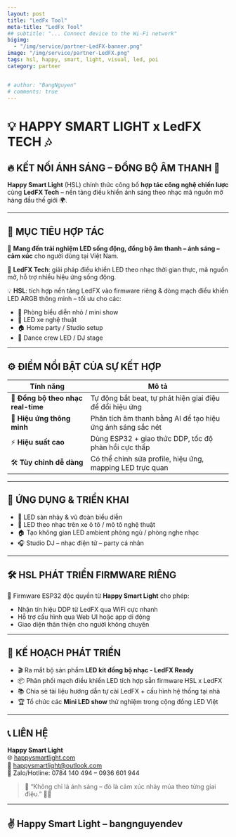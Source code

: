 ```yaml
---
layout: post
title: "LedFx Tool"
meta-title: "LedFx Tool"
## subtitle: "... Connect device to the Wi-Fi network"
bigimg:
  - "/img/service/partner-LedFX-banner.png"
image: "/img/service/partner-LedFX.png"
tags: hsl, happy, smart, light, visual, led, poi
category: partner


# author: "BangNguyen"
# comments: true
---
```


# 💡 HAPPY SMART LIGHT x LedFX TECH 🎶

## 🔥 KẾT NỐI ÁNH SÁNG – ĐỒNG BỘ ÂM THANH 🎵

**Happy Smart Light** (HSL) chính thức công bố **hợp tác công nghệ chiến lược** cùng **LedFX Tech** – nền tảng điều khiển ánh sáng theo nhạc mã nguồn mở hàng đầu thế giới 🌍.

---

## 🤝 MỤC TIÊU HỢP TÁC

🎯 **Mang đến trải nghiệm LED sống động, đồng bộ âm thanh – ánh sáng – cảm xúc** cho người dùng tại Việt Nam.

🔗 **LedFX Tech**: giải pháp điều khiển LED theo nhạc thời gian thực, mã nguồn mở, hỗ trợ nhiều hiệu ứng sống động.

💡 **HSL**: tích hợp nền tảng LedFX vào firmware riêng & dòng mạch điều khiển LED ARGB thông minh – tối ưu cho các:
- 🎤 Phòng biểu diễn nhỏ / mini show
- 🚗 LED xe nghệ thuật
- 🏠 Home party / Studio setup
- 💃 Dance crew LED / DJ stage

---

## ⚙️ ĐIỂM NỔI BẬT CỦA SỰ KẾT HỢP

| Tính năng | Mô tả |
|----------|-------|
| 🔄 **Đồng bộ theo nhạc real-time** | Tự động bắt beat, tự phát hiện giai điệu để đổi hiệu ứng |
| 🧠 **Hiệu ứng thông minh** | Phân tích âm thanh bằng AI để tạo hiệu ứng ánh sáng sắc nét |
| ⚡ **Hiệu suất cao** | Dùng ESP32 + giao thức DDP, tốc độ phản hồi cực thấp |
| 🛠️ **Tùy chỉnh dễ dàng** | Có thể chỉnh sửa profile, hiệu ứng, mapping LED trực quan |

---

## 🧪 ỨNG DỤNG & TRIỂN KHAI

- 💃 LED sàn nhảy & vũ đoàn biểu diễn
- 🚗 LED theo nhạc trên xe ô tô / mô tô nghệ thuật
- 🏠 Tạo không gian LED ambient phòng ngủ / phòng nghe nhạc
- 🎧 Studio DJ – nhạc điện tử – party cá nhân

---

## 🛠️ HSL PHÁT TRIỂN FIRMWARE RIÊNG

🔧 Firmware ESP32 độc quyền từ **Happy Smart Light** cho phép:
- Nhận tín hiệu DDP từ LedFX qua WiFi cực nhanh
- Hỗ trợ cấu hình qua Web UI hoặc app di động
- Giao diện thân thiện cho người không chuyên

---

## 🚀 KẾ HOẠCH PHÁT TRIỂN

- 🎬 Ra mắt bộ sản phẩm **LED kit đồng bộ nhạc - LedFX Ready**
- 📦 Phân phối mạch điều khiển LED tích hợp sẵn firmware HSL x LedFX
- 📚 Chia sẻ tài liệu hướng dẫn tự cài LedFX + cấu hình hệ thống tại nhà
- 🏆 Tổ chức các **Mini LED show** thử nghiệm trong cộng đồng LED Việt

---

## 📞 LIÊN HỆ

**Happy Smart Light**  
🌐 [happysmartlight.com](https://happysmartlight.com)  
📧 happysmartlight@outlook.com  
📱 Zalo/Hotline: 0784 140 494 – 0936 601 944

> 💬 “Không chỉ là ánh sáng – đó là cảm xúc nhảy múa theo từng giai điệu.” 🎵✨

---

## ✌️ Happy Smart Light – bangnguyendev  
